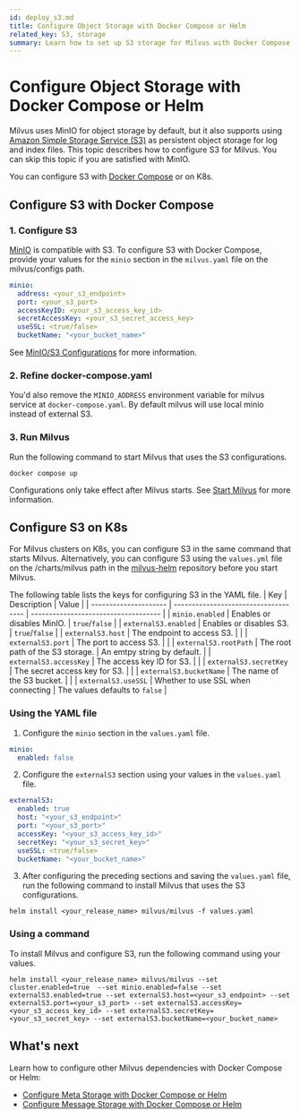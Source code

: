 ```yaml
---
id: deploy_s3.md
title: Configure Object Storage with Docker Compose or Helm
related_key: S3, storage
summary: Learn how to set up S3 storage for Milvus with Docker Compose or Helm.
---
```


# Configure Object Storage with Docker Compose or Helm

Milvus uses MinIO for object storage by default, but it also supports using [Amazon Simple Storage Service (S3)](https://aws.amazon.com/s3/) as persistent object storage for log and index files. This topic describes how to configure S3 for Milvus. You can skip this topic if you are satisfied with MinIO.

You can configure S3 with [Docker Compose](https://docs.docker.com/get-started/overview/) or on K8s. 

## Configure S3 with Docker Compose

### 1. Configure S3
[MinIO](https://min.io/product/overview) is compatible with S3. To configure S3 with Docker Compose, provide your values for the <code>minio</code> section in the <code>milvus.yaml</code> file on the milvus/configs path.

```yaml
minio:
  address: <your_s3_endpoint>
  port: <your_s3_port>
  accessKeyID: <your_s3_access_key_id>
  secretAccessKey: <your_s3_secret_access_key>
  useSSL: <true/false>
  bucketName: "<your_bucket_name>"
```
See [MinIO/S3 Configurations](configure_minio.md) for more information.

### 2. Refine docker-compose.yaml
You'd also remove the `MINIO_ADDRESS` environment variable for milvus service at `docker-compose.yaml`. By default milvus will use local minio instead of external S3.

### 3. Run Milvus
Run the following command to start Milvus that uses the S3 configurations.
```shell
docker compose up
```
<div class="alert note">Configurations only take effect after Milvus starts. See <a href="https://milvus.io/docs/install_standalone-docker.md#Start-Milvus">Start Milvus</a> for more information.</div>

## Configure S3 on K8s

For Milvus clusters on K8s, you can configure S3 in the same command that starts Milvus. Alternatively, you can configure S3 using the <code>values.yml</code> file on the /charts/milvus path in the [milvus-helm](https://github.com/milvus-io/milvus-helm) repository before you start Milvus.

 The following table lists the keys for configuring S3 in the YAML file.
| Key             | Description                          | Value                                 |
| --------------------- | ------------------------------------ | ------------------------------------ |
| <code>minio.enabled</code>         | Enables or disables MinIO.       | <code>true</code>/<code>false</code> |
| <code>externalS3.enabled</code>    | Enables or disables S3.          | <code>true</code>/<code>false</code> |
| <code>externalS3.host</code>       | The endpoint to access S3.       |                                      |
| <code>externalS3.port</code>       | The port to access S3.           |                                      |
| <code>externalS3.rootPath</code>   | The root path of the S3 storage. | An emtpy string by default.          | 
| <code>externalS3.accessKey</code>  | The access key ID for S3.        |                                      |
| <code>externalS3.secretKey</code>  | The secret access key for S3.    |                                      |
| <code>externalS3.bucketName</code> | The name of the S3 bucket.       |                                      |
| <code>externalS3.useSSL</code>     | Whether to use SSL when connecting | The values defaults to <code>false</code> |


### Using the YAML file

1. Configure the <code>minio</code> section in the <code>values.yaml</code> file.

```yaml
minio:
  enabled: false
```

2. Configure the <code>externalS3</code> section using your values in the <code>values.yaml</code> file.

```yaml
externalS3:
  enabled: true
  host: "<your_s3_endpoint>"
  port: "<your_s3_port>"
  accessKey: "<your_s3_access_key_id>"
  secretKey: "<your_s3_secret_key>"
  useSSL: <true/false>
  bucketName: "<your_bucket_name>"
```

3. After configuring the preceding sections and saving the <code>values.yaml</code> file, run the following command to install Milvus that uses the S3 configurations.

```shell
helm install <your_release_name> milvus/milvus -f values.yaml
```
### Using a command

To install Milvus and configure S3, run the following command using your values.

```shell
helm install <your_release_name> milvus/milvus --set cluster.enabled=true  --set minio.enabled=false --set externalS3.enabled=true --set externalS3.host=<your_s3_endpoint> --set externalS3.port=<your_s3_port> --set externalS3.accessKey=<your_s3_access_key_id> --set externalS3.secretKey=<your_s3_secret_key> --set externalS3.bucketName=<your_bucket_name>
```
## What's next

Learn how to configure other Milvus dependencies with Docker Compose or Helm:
- [Configure Meta Storage with Docker Compose or Helm](deploy_etcd.md)
- [Configure Message Storage with Docker Compose or Helm](deploy_pulsar.md)
